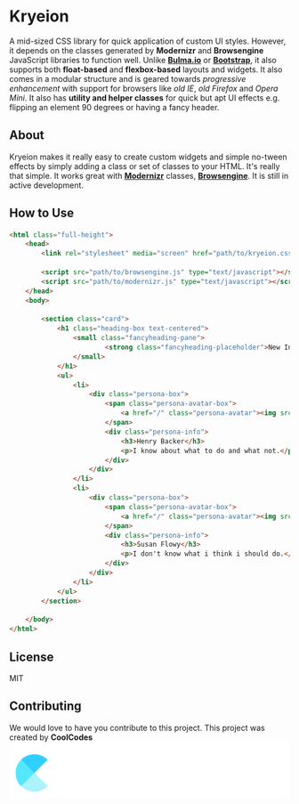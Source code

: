 # Kryeion

A mid-sized CSS library for quick application of custom UI styles. However, it depends on the classes generated by **Modernizr** and **Browsengine** JavaScript libraries to function well. Unlike [**Bulma.io**](https://www.github.com/jgthms/bulma) or [**Bootstrap**](https://www.github.com/twbs/bootstrap), it also supports both **float-based** and **flexbox-based** layouts and widgets. It also comes in a modular structure and is geared towards _progressive enhancement_ with support for browsers like _old IE_, _old Firefox_ and _Opera Mini_. It also has **utility and helper classes** for quick but apt UI effects e.g. flipping an element 90 degrees or having a fancy header.

## About

Kryeion makes it really easy to create custom widgets and simple no-tween effects by simply adding a class or set of classes to your HTML. It's really that simple. It works great with [**Modernizr**](https://github.com/Modernizr/Modernizr) classes, [**Browsengine**](https://github.com/isocroft/browsengine). It is still in active development.

## How to Use

```html
<html class="full-height">
    <head>
        <link rel="stylesheet" media="screen" href="path/to/kryeion.css">
    
        <script src="path/to/browsengine.js" type="text/javascript"></script>
        <script src="path/to/modernizr.js" type="text/javascript"></script>
    </head>
    <body>
    
        <section class="card">
            <h1 class="heading-box text-centered">
                <small class="fancyheading-pane">
                        <strong class="fancyheading-placeholder">New Intakes</strong> 
                </small>
            </h1>
            <ul>
                <li>
                    <div class="persona-box">
                        <span class="persona-avatar-box">
                            <a href="/" class="persona-avatar"><img src="" alt="Avatar"></a> 
                        </span>
                        <div class="persona-info">
                            <h3>Henry Backer</h3>
                            <p>I know about what to do and what not.</p>
                        </div>
                    </div>
                </li>
                <li>
                    <div class="persona-box">
                        <span class="persona-avatar-box">
                            <a href="/" class="persona-avatar"><img src="" alt="Avatar"></a> 
                        </span>
                        <div class="persona-info">
                            <h3>Susan Flowy</h3>
                            <p>I don't know what i think i should do.</p>
                        </div>
                    </div>
                </li>
            </ul>
        </section>
    
    </body>
</html>
```

## License

MIT

## Contributing

We would love to have you contribute to this project. This project was created by **CoolCodes** <img src="./logo-coolcodes.png">
